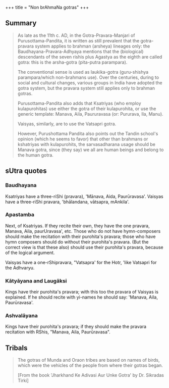+++
title = "Non brAhmaNa gotras"
+++

## Summary
> As late as the 11th c. AD, in the Gotra-Pravara-Manjari of Purusottama-Pandita, it is written as still prevalent that the gotra-pravara system applies to brahman (arsheya) lineages only: the Baudhayana-Pravara-Adhyaya mentions that the (biological) descendants of the seven rishis plus Agastya as the eighth are called gotra: this is the arsha-gotra (pita-putra parampara). 
>
> The conventional sense is used as laukika-gotra (guru-shishya parampara/which non-brahmans use). Over the centuries, during to social and cultural changes, various groups in India have adopted the gotra system, but the pravara system still applies only to brahman gotras.
>
> Purusottama-Pandita also adds that Ksatriyas (who employ kulapurohitas) use either the gotra of their kulapurohita, or use the generic template: Manava, Aila, Paururavasa (or: Pururava, Ila, Manu). 
>
> Vaisyas, similarly, are to use the Vatsapri gotra. 
>
> However, Purushottama Pandita also points out the Tandin school's opinion (which he seems to favor) that other than brahmans or kshatriyas with kulapurohits, the sarvasadharana usage should be Manava gotra, since (they say) we all are human beings and belong to the human gotra.

## sUtra quotes
### Baudhayana 
Ksatriyas have a three-riShi (pravara), 'Mānava, Aida, Paurūravasa'. Vaisyas have a three-riShi pravara, 'bhālandana, vātsapra, mAnkila'.

### Apastamba
Next, of Ksatriyas. If they recite their own, they have the one pravara, Manava, Aila, paurUravasa', etc. Those who do not have hymn-composers should make the recitation with their purohita's pravara; those who have hymn composers should do without their purohita's pravara. (But the correct view is that these also) should use their purohita's pravara, because of the logical argument.

Vaisyas have a one-rShipravara, "Vatsapra' for the Hotr, 'like Vatsapri for the Adhvaryu.

### Kātyāyana and Laugāksi
Kings have their purohita's pravara; with this too the pravara of Vaisyas is explained. If he should recite with yi-names he should say: 'Manava, Aila, Paurūravasa'.

### Ashvalāyana 
Kings have their purohita's pravara; if they should make the pravara recitation with RShis, "Manava, Aila, Paurūravasa".

## Tribals
> The gotras of Munda and Oraon tribes are based on names of birds, which were the vehicles of the people from where their gotras began.
> 
> [From the book 'Jharkhand Ke Adivasi Aur Unke Gotra' by Dr. Sikradas Tirki]
